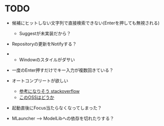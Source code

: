 ﻿# TODO
- 候補にヒットしない文字列で直接検索できない(Enterを押しても無視される)
    - Suggestが未実装だから？
- Repositoryの更新をNotifyする？
- - Windowのスタイルがダサい
- 一度のEnter押すだけでキー入力が複数回きている？
- オートコンプリートが欲しい
    - [参考になりそう stackoverflow](https://stackoverflow.com/questions/950770/autocomplete-textbox-in-wpf)
    - [このOSSはどうか](https://github.com/quicoli/WPF-AutoComplete-TextBox)

- 起動直後にFocus当たらなくなってしまった？
- MLauncher --> ModelLibへの依存を切れたりする？
